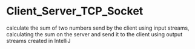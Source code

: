 # Client_Server_TCP_Socket
calculate the sum of two numbers send by the client using input streams, calculating the sum on the server and send it to the client using output streams
created in IntelliJ
